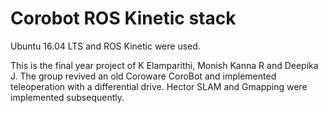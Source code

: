 # Corobot ROS Kinetic stack

Ubuntu 16.04 LTS and ROS Kinetic were used.

This is the final year project of K Elamparithi, Monish Kanna R and Deepika J.
The group revived an old Coroware CoroBot and implemented teleoperation with a differential drive. 
Hector SLAM and Gmapping were implemented subsequently. 
